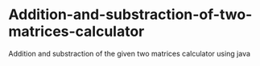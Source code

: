 # Addition-and-substraction-of-two-matrices-calculator
Addition and substraction of the given two matrices calculator using java
